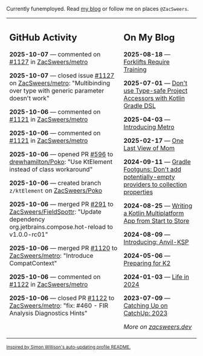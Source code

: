 Currently funemployed. Read [my blog](https://zacsweers.dev/) or follow me on places `@ZacSweers`.

<table><tr><td valign="top" width="60%">

## GitHub Activity
<!-- githubActivity starts -->
**2025-10-07** — commented on [#1127](https://github.com/ZacSweers/metro/issues/1127#issuecomment-3377250763) in [ZacSweers/metro](https://github.com/ZacSweers/metro)

**2025-10-07** — closed issue [#1127](https://github.com/ZacSweers/metro/issues/1127) on [ZacSweers/metro](https://github.com/ZacSweers/metro): "Multibinding over type with generic parameter doesn't work"

**2025-10-06** — commented on [#1121](https://github.com/ZacSweers/metro/pull/1121#issuecomment-3374140082) in [ZacSweers/metro](https://github.com/ZacSweers/metro)

**2025-10-06** — commented on [#1121](https://github.com/ZacSweers/metro/pull/1121#issuecomment-3373217236) in [ZacSweers/metro](https://github.com/ZacSweers/metro)

**2025-10-06** — opened PR [#596](https://github.com/drewhamilton/Poko/pull/596) to [drewhamilton/Poko](https://github.com/drewhamilton/Poko): "Use KtElement instead of class workaround"

**2025-10-06** — created branch `z/ktElement` on [ZacSweers/Poko](https://github.com/ZacSweers/Poko)

**2025-10-06** — merged PR [#291](https://github.com/ZacSweers/FieldSpottr/pull/291) to [ZacSweers/FieldSpottr](https://github.com/ZacSweers/FieldSpottr): "Update dependency org.jetbrains.compose.hot-reload to v1.0.0-rc01"

**2025-10-06** — merged PR [#1120](https://github.com/ZacSweers/metro/pull/1120) to [ZacSweers/metro](https://github.com/ZacSweers/metro): "Introduce CompatContext"

**2025-10-06** — commented on [#1122](https://github.com/ZacSweers/metro/pull/1122#issuecomment-3372673397) in [ZacSweers/metro](https://github.com/ZacSweers/metro)

**2025-10-06** — closed PR [#1122](https://github.com/ZacSweers/metro/pull/1122) to [ZacSweers/metro](https://github.com/ZacSweers/metro): "fix: #460 - FIR Analysis Diagnostics Hints"
<!-- githubActivity ends -->
</td><td valign="top" width="40%">

## On My Blog
<!-- blog starts -->
**2025-08-18** — [Forklifts Require Training](https://www.zacsweers.dev/forklifts-require-training/)

**2025-07-01** — [Don't use Type-safe Project Accessors with Kotlin Gradle DSL](https://www.zacsweers.dev/dont-use-type-safe-project-accessors-with-kotlin-gradle-dsl/)

**2025-04-03** — [Introducing Metro](https://www.zacsweers.dev/introducing-metro/)

**2025-02-17** — [One Last View of Mom](https://www.zacsweers.dev/one-last-view-of-mom/)

**2024-09-11** — [Gradle Footguns: Don't add potentially-empty providers to collection properties](https://www.zacsweers.dev/gradle-footgun-adding-empty-providers-to-collection-properties/)

**2024-08-25** — [Writing a Kotlin Multiplatform App from Start to Store](https://www.zacsweers.dev/writing-a-kotlin-multiplatform-app-from-start-to-store/)

**2024-08-09** — [Introducing: Anvil-KSP](https://www.zacsweers.dev/introducing-anvil-ksp/)

**2024-05-06** — [Preparing for K2](https://www.zacsweers.dev/preparing-for-k2/)

**2024-01-03** — [Life in 2024](https://www.zacsweers.dev/life-in-2024/)

**2023-07-09** — [Catching Up on CatchUp: 2023](https://www.zacsweers.dev/catching-up-on-catchup-2023/)
<!-- blog ends -->
_More on [zacsweers.dev](https://zacsweers.dev/)_
</td></tr></table>

<sub><a href="https://simonwillison.net/2020/Jul/10/self-updating-profile-readme/">Inspired by Simon Willison's auto-updating profile README.</a></sub>